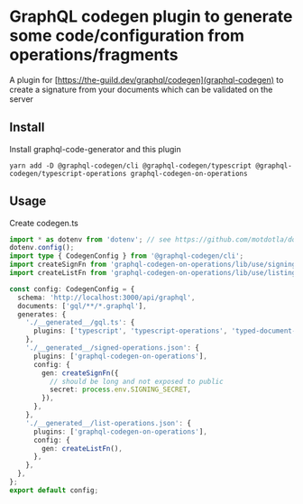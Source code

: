 # GraphQL codegen plugin to generate some code/configuration from operations/fragments

A plugin for [https://the-guild.dev/graphql/codegen](graphql-codegen) to create a signature from your documents which can be validated on the server

## Install

Install graphql-code-generator and this plugin

    yarn add -D @graphql-codegen/cli @graphql-codegen/typescript @graphql-codegen/typescript-operations graphql-codegen-on-operations

## Usage

Create codegen.ts

```ts
import * as dotenv from 'dotenv'; // see https://github.com/motdotla/dotenv#how-do-i-use-dotenv-with-import
dotenv.config();
import type { CodegenConfig } from '@graphql-codegen/cli';
import createSignFn from 'graphql-codegen-on-operations/lib/use/signing';
import createListFn from 'graphql-codegen-on-operations/lib/use/listing';

const config: CodegenConfig = {
  schema: 'http://localhost:3000/api/graphql',
  documents: ['gql/**/*.graphql'],
  generates: {
    './__generated__/gql.ts': {
      plugins: ['typescript', 'typescript-operations', 'typed-document-node'],
    },
    './__generated__/signed-operations.json': {
      plugins: ['graphql-codegen-on-operations'],
      config: {
        gen: createSignFn({
          // should be long and not exposed to public
          secret: process.env.SIGNING_SECRET,
        }),
      },
    },
    './__generated__/list-operations.json': {
      plugins: ['graphql-codegen-on-operations'],
      config: {
        gen: createListFn(),
      },
    },
  },
};
export default config;
```
